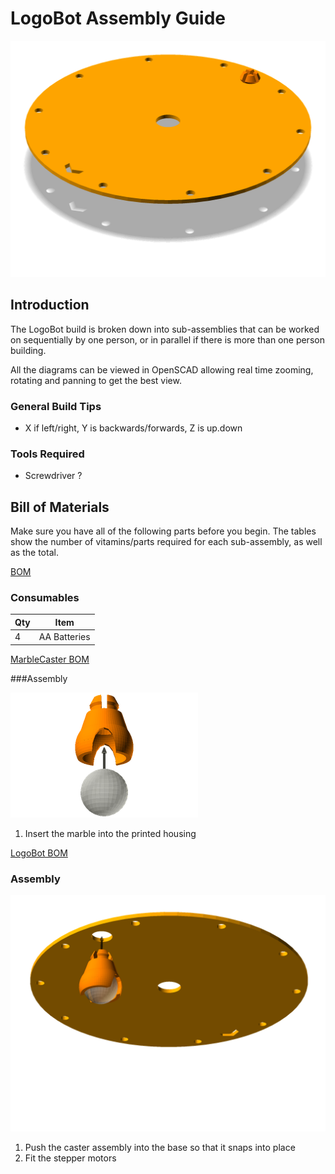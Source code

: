 # LogoBot Assembly Guide

![LogoBot](images/LogoBot.png)


## Introduction

The LogoBot build is broken down into sub-assemblies that can be worked on sequentially by one person, or in parallel if there is more than one person building.

All the diagrams can be viewed in OpenSCAD allowing real time zooming, rotating and panning to get the best view.


### General Build Tips

* X if left/right, Y is backwards/forwards, Z is up.down


### Tools Required

* Screwdriver ?



## Bill of Materials

Make sure you have all of the following parts before you begin.  The tables show the number of vitamins/parts required for each sub-assembly, as well as the total.

[BOM](bom/bom.md?include)

### Consumables

Qty | Item
--- | ---
4   | AA Batteries


[MarbleCaster BOM](bom/MarbleCaster.md?include)

###Assembly

![](images/MarbleCasterAssembly.png)

1. Insert the marble into the printed housing



[LogoBot BOM](bom/LogoBot.md?include)

### Assembly

![](images/LogoBotAssembly.png)

1. Push the caster assembly into the base so that it snaps into place
1. Fit the stepper motors
